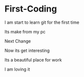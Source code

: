 # First-Coding
I am start to learn git for the first time

 Its make from my pc
 
 Next Change
 
 
 Now its get interesting
 
 
 Its a beautiful place for work
 
 I am loving it
 